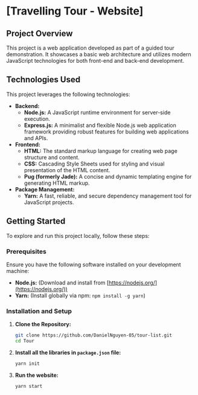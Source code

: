 # [Travelling Tour - Website]

## Project Overview

This project is a web application developed as part of a guided tour demonstration. It showcases a basic web architecture and utilizes modern JavaScript technologies for both front-end and back-end development.

## Technologies Used

This project leverages the following technologies:

- **Backend:**
  - **Node.js:** A JavaScript runtime environment for server-side execution.
  - **Express.js:** A minimalist and flexible Node.js web application framework providing robust features for building web applications and APIs.
- **Frontend:**
  - **HTML:** The standard markup language for creating web page structure and content.
  - **CSS:** Cascading Style Sheets used for styling and visual presentation of the HTML content.
  - **Pug (formerly Jade):** A concise and dynamic templating engine for generating HTML markup.
- **Package Management:**
  - **Yarn:** A fast, reliable, and secure dependency management tool for JavaScript projects.

## Getting Started

To explore and run this project locally, follow these steps:

### Prerequisites

Ensure you have the following software installed on your development machine:

- **Node.js:** (Download and install from [https://nodejs.org/](https://nodejs.org/))
- **Yarn:** (Install globally via npm: `npm install -g yarn`)

### Installation and Setup

1. **Clone the Repository:**
   ```bash
   git clone https://github.com/DanielNguyen-05/tour-list.git
   cd Tour
   ```
2. **Install all the libraries in `package.json` file:**
   ```bash
   yarn init
   ```
3. **Run the website:**
   ```bash
   yarn start
   ```
